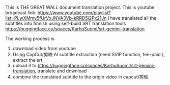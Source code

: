 This is THE GREAT WALL document translation project. 
This is youtube broadcast link: https://www.youtube.com/playlist?list=PLwXMmy5fUrVxJNVA3Vb-kRRD5l2Px21Jn
I have translated all the subtitles into finnish using self-build SRT translation tools https://huggingface.co/spaces/KarhuSuomi/srt-gemini-translation

The working process is
1. download video from youtube
2. Using CapCut/剪映 AI subtitle extraction (need SVIP function, fee-paid ), extract the srt
3. upload it to https://huggingface.co/spaces/KarhuSuomi/srt-gemini-translation, translate and download
4. combine the translated subtitle to the origin video in capcut/剪映

